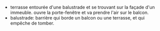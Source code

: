 - terrasse entourée d'une balustrade et se trouvant sur la façade d'un immeuble. 
  ouvre la porte-fenêtre et va prendre l'air sur le balcon.
- balustrade: barrière qui borde un balcon ou une terrasse, et qui empêche de tomber.